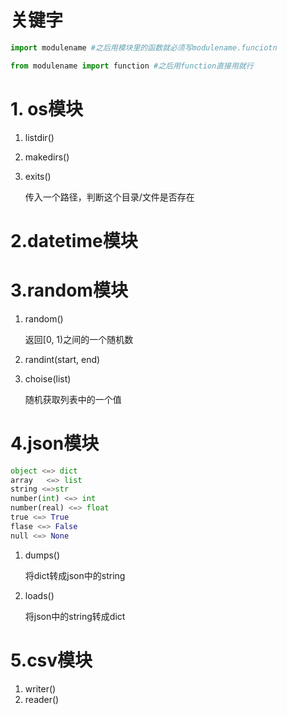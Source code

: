# 关键字

```python
import modulename #之后用模块里的函数就必须写modulename.funciotn

from modulename import function #之后用function直接用就行
```



# 1. os模块

1. listdir()

2. makedirs()

3. exits()

   传入一个路径，判断这个目录/文件是否存在





# 2.datetime模块





# 3.random模块

1. random()

   返回[0, 1)之间的一个随机数

2. randint(start, end)

3. choise(list)

   随机获取列表中的一个值



# 4.json模块

```python
object <=> dict
array   <=> list
string <=>str
number(int) <=> int
number(real) <=> float
true <=> True
flase <=> False
null <=> None
```

1. dumps()

   将dict转成json中的string

2. loads()

   将json中的string转成dict



# 5.csv模块

1. writer()
2. reader()